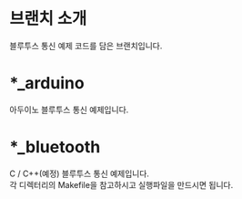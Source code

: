 # 브랜치 소개
블루투스 통신 예제 코드를 담은 브랜치입니다.  

# *_arduino
아두이노 블루투스 통신 예제입니다.  

# *_bluetooth
C / C++(예정) 블루투스 통신 예제입니다.  
각 디렉터리의 Makefile을 참고하시고 실행파일을 만드시면 됩니다.